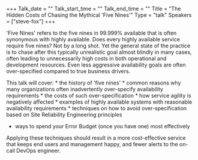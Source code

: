+++
Talk_date = ""
Talk_start_time = ""
Talk_end_time = ""
Title = "The Hidden Costs of Chasing the Mythical 'Five Nines'"
Type = "talk"
Speakers = ["steve-fox"]
+++

'Five Nines' refers to the five nines in 99.999% available that is often synonymous with highly available. Does every highly available service require five nines? Not by a long shot. Yet the general state of the practice is to chase after this typically unrealistic goal almost blindly in many cases, often leading to unnecessarily high costs in both operational and development resources. Even less aggressive availability goals are often over-specified compared to true business drivers.

This talk will cover: * the history of 'five nines' * common reasons why many organizations often inadvertently over-specify availability requirements * the costs of such over-specification * how service agility is negatively affected * examples of highly available systems with reasonable availability requirements * techniques on how to avoid over-specification based on Site Reliability Engineering principles
* ways to spend your Error Budget (once you have one) most effectively

Applying these techniques should result in a more cost-effective service that keeps end users and management happy, and fewer alerts to the on-call DevOps engineer.
